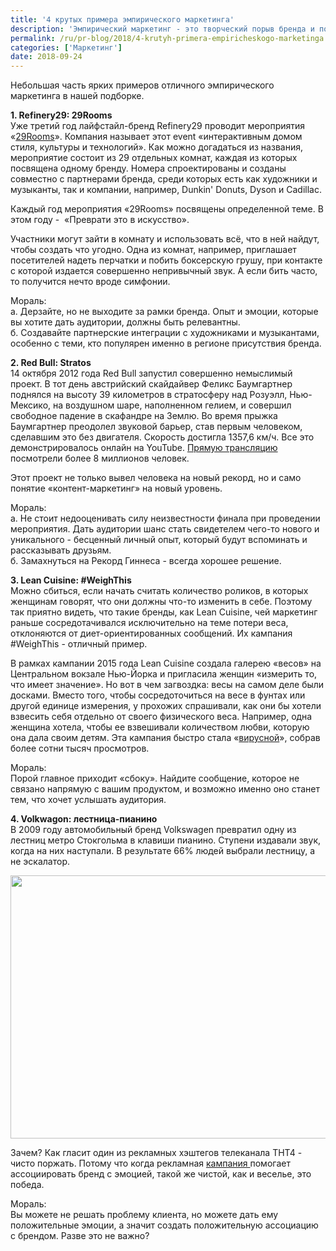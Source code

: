 ```yaml
---
title: '4 крутых примера эмпирического маркетинга'
description: 'Эмпирический маркетинг - это творческий порыв бренда и потребителя. Это могут быть как недельные живые события, так и разовые мероприятия, которые продолжаются всего несколько часов. Независимо от формата, доказано - экспериментальный маркетинг повышает количество продаж, эффективность инвестиций и лояльность аудитории. Небольшая часть ярких примеров отличного эмпирического'
permalink: /ru/pr-blog/2018/4-krutyh-primera-empiricheskogo-marketinga
categories: ['Маркетинг']
date: 2018-09-24
---
```

<p>Небольшая часть ярких примеров&nbsp;отличного эмпирического маркетинга в нашей подборке.</p>
<p><strong>1. Refinery29: 29Rooms</strong><br>
Уже третий год лайфстайл-бренд Refinery29 проводит мероприятия &laquo;<a href="https://youtu.be/tLThFuFZmEA">29Rooms</a>&raquo;. Компания называет этот event &laquo;интерактивным домом стиля, культуры и технологий&raquo;. Как можно догадаться из названия, мероприятие состоит из 29 отдельных комнат, каждая из которых посвящена одному бренду. Номера спроектированы и созданы совместно с партнерами бренда, среди которых есть как художники и музыканты, так и компании, например, Dunkin&#39; Donuts, Dyson и Cadillac.&nbsp;</p>
<p>Каждый год мероприятия &laquo;29Rooms&raquo; посвящены определенной теме. В этом году - &nbsp;&laquo;Преврати это в искусство&raquo;.</p>
<p>Участники могут зайти в комнату и использовать всё, что в ней найдут, чтобы создать что угодно. Одна из комнат, например, приглашает посетителей надеть перчатки и побить боксерскую грушу, при контакте с которой издается совершенно непривычный звук. А если бить часто, то получится нечто вроде симфонии.&nbsp;</p>
<p>Мораль:<br>
а. Дерзайте, но не выходите за рамки бренда. Опыт и эмоции, которые вы хотите дать аудитории, должны быть релевантны.&nbsp;<br>
б. Создавайте партнерские интеграции с художниками и музыкантами, особенно с теми, кто популярен именно в регионе присутствия бренда.&nbsp;</p>
  <p><strong>2. Red Bull: Stratos</strong><br>
14 октября 2012 года Red Bull запустил совершенно немыслимый проект. В тот день австрийский скайдайвер Феликс Баумгартнер поднялся на высоту 39 километров в стратосферу над Розуэлл, Нью-Мексико, на воздушном шаре, наполненном гелием, и совершил свободное падение в скафандре на Землю. Во время прыжка Баумгартнер преодолел звуковой барьер, став первым человеком, сделавшим это без двигателя. Скорость достигла 1357,6 км/ч. Все это демонстрировалось онлайн на YouTube. <a href="https://youtu.be/FHtvDA0W34I">Прямую трансляцию</a> посмотрели более 8 миллионов человек.&nbsp;</p>
  <p>Этот проект не только вывел человека на новый рекорд, но и само понятие &laquo;контент-маркетинг&raquo; на новый уровень.&nbsp;</p>
  <p>Мораль:<br>
а. Не стоит недооценивать силу неизвестности финала при проведении мероприятия. Дать аудитории шанс стать свидетелем чего-то нового и уникального - бесценный личный опыт, который будут вспоминать и рассказывать друзьям.<br>
б. Замахнуться на Рекорд Гиннеса - всегда хорошее решение.&nbsp;</p>
<p><strong>3. Lean Cuisine: #WeighThis</strong><br>
Можно сбиться, если начать считать количество роликов, в которых женщинам говорят, что они должны что-то изменить в себе. Поэтому так приятно видеть, что такие бренды, как Lean Cuisine, чей маркетинг раньше сосредотачивался исключительно на теме потери веса, отклоняются от диет-ориентированных сообщений. Их кампания #WeighThis - отличный пример.</p>
  <p>В рамках кампании 2015 года Lean Cuisine создала галерею &laquo;весов&raquo; на Центральном вокзале Нью-Йорка и пригласила женщин &laquo;измерить то, что имеет значение&raquo;. Но вот в чем загвоздка: весы на самом деле были досками. Вместо того, чтобы сосредоточиться на весе в фунтах или другой единице измерения, у прохожих спрашивали, как они бы хотели взвесить себя отдельно от своего физического веса. Например, одна женщина хотела, чтобы ее взвешивали количеством любви, которую она дала своим детям. Эта кампания быстро стала &laquo;<a href="https://youtu.be/HGYUiLxoJFA">вирусной</a>&raquo;, собрав более сотни тысяч&nbsp;просмотров.</p>
  <p>Мораль:&nbsp;<br>
Порой главное приходит &laquo;сбоку&raquo;. Найдите сообщение, которое не связано напрямую с вашим продуктом, и возможно именно оно станет тем, что хочет услышать аудитория.&nbsp;</p>
    <p><strong>4. Volkwagon: лестница-пианино</strong><br>
В 2009 году автомобильный бренд Volkswagen превратил одну из лестниц метро Стокгольма в клавиши пианино. Ступени издавали звук, когда на них наступали. В результате 66% людей выбрали лестницу, а не эскалатор.&nbsp;</p>
      <p><img alt="" height="421" src="{{ site.assets }}/upload/a/img/blog/maxresdefault.jpg" width="749"></p>
      <p>Зачем? Как гласит один из рекламных хэштегов телеканала ТНТ4 - чисто поржать. Потому что когда рекламная <a href="https://youtu.be/SByymar3bds">кампания </a>помогает ассоциировать бренд с эмоцией, такой же чистой, как и веселье, это победа.&nbsp;</p>
      <p>Мораль:&nbsp;<br>
Вы можете не решать проблему клиента, но можете дать ему положительные эмоции, а значит создать положительную ассоциацию с брендом. Разве это не важно?&nbsp;<br>
&nbsp;</p>
